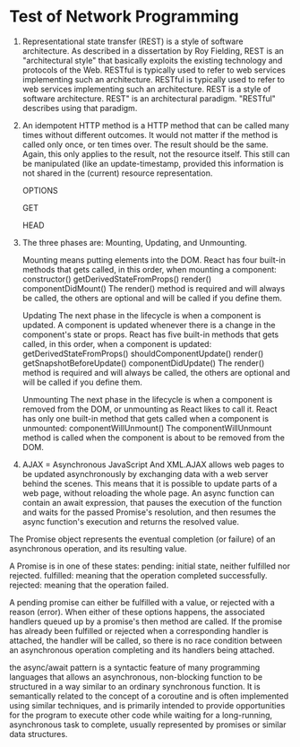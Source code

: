 # Test of Network Programming

1. Representational state transfer (REST) is a style of software architecture. As described in a dissertation by Roy Fielding, REST is an "architectural style" that basically exploits the existing technology and protocols of the Web. RESTful is typically used to refer to web services implementing such an architecture.
   RESTful is typically used to refer to web services implementing such an architecture. REST is a style of software architecture. REST" is an architectural paradigm. "RESTful" describes using that paradigm.

2. An idempotent HTTP method is a HTTP method that can be called many times without different outcomes. It would not matter if the method is called only once, or ten times over. The result should be the same. Again, this only applies to the result, not the resource itself. This still can be manipulated (like an update-timestamp, provided this information is not shared in the (current) resource representation.

   OPTIONS

   GET 

   HEAD

3. The three phases are: Mounting, Updating, and Unmounting.

   Mounting means putting elements into the DOM.
   React has four built-in methods that gets called, in this order, when mounting a component:
   constructor()
   getDerivedStateFromProps()
   render()
   componentDidMount()
   The render() method is required and will always be called, the others are optional and will be called if you define them.

   Updating
   The next phase in the lifecycle is when a component is updated.
   A component is updated whenever there is a change in the component's state or props.
   React has five built-in methods that gets called, in this order, when a component is updated:
   getDerivedStateFromProps()
   shouldComponentUpdate()
   render()
   getSnapshotBeforeUpdate()
   componentDidUpdate()
   The render() method is required and will always be called, the others are optional and will be called if you define them.

   Unmounting
   The next phase in the lifecycle is when a component is removed from the DOM, or unmounting as React likes to call it.
   React has only one built-in method that gets called when a component is unmounted:
   componentWillUnmount()
   The componentWillUnmount method is called when the component is about to be removed from the DOM.

4. AJAX = Asynchronous JavaScript And XML.AJAX allows web pages to be updated asynchronously by exchanging data with a web server behind the scenes. This means that it is possible to update parts of a web page, without reloading the whole page.
   An async function can contain an await expression, that pauses the execution of the function and waits for the passed Promise's resolution, and then resumes the async function's execution and returns the resolved value.



The Promise object represents the eventual completion (or failure) of an asynchronous operation, and its resulting value.

A Promise is in one of these states:
pending: initial state, neither fulfilled nor rejected.
fulfilled: meaning that the operation completed successfully.
rejected: meaning that the operation failed.

A pending promise can either be fulfilled with a value, or rejected with a reason (error). When either of these options happens, the associated handlers queued up by a promise's then method are called. If the promise has already been fulfilled or rejected when a corresponding handler is attached, the handler will be called, so there is no race condition between an asynchronous operation completing and its handlers being attached.



the async/await pattern is a syntactic feature of many programming languages that allows an asynchronous, non-blocking function to be structured in a way similar to an ordinary synchronous function. It is semantically related to the concept of a coroutine and is often implemented using similar techniques, and is primarily intended to provide opportunities for the program to execute other code while waiting for a long-running, asynchronous task to complete, usually represented by promises or similar data structures.

